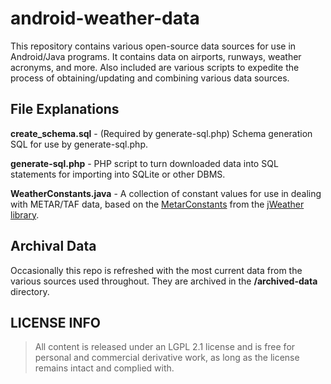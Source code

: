 # android-weather-data
This repository contains various open-source data sources for use in Android/Java programs.  It contains data on airports, runways, weather acronyms, and more.  Also included are various scripts to expedite the process of obtaining/updating and combining various data sources.

## File Explanations
**create_schema.sql** - (Required by generate-sql.php) Schema generation SQL for use by generate-sql.php.

**generate-sql.php** - PHP script to turn downloaded data into SQL statements for importing into SQLite or other DBMS.

**WeatherConstants.java** - A collection of constant values for use in dealing with METAR/TAF data, based on the [MetarConstants](https://github.com/arimus/jweather/blob/master/src/net/sf/jweather/metar/MetarConstants.java) from the [jWeather library](https://github.com/arimus/jweather).

## Archival Data

Occasionally this repo is refreshed with the most current data from the various sources used throughout.  They are archived in the **/archived-data** directory.


## LICENSE INFO
>All content is released under an LGPL 2.1 license and is free for personal and commercial derivative work, as long as the license remains intact and complied with.
